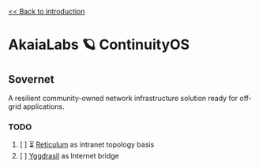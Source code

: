 [<< Back to introduction](/README.md)

# AkaiaLabs 🪐 ContinuityOS

## Sovernet

A resilient community-owned network infrastructure solution ready for off-grid applications.

### TODO

  1. [ ] ⏳ [Reticulum](https://reticulum.network/manual/whatis.html) as intranet topology basis
  2. [ ] [Yggdrasil](https://yggdrasil-network.github.io/) as Internet bridge
